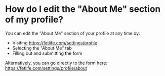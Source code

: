 # How do I edit the "About Me" section of my profile?

You can edit the "About Me" section of your profile at any time by:

- Visiting https://fetlife.com/settings/profile
- Selecting the "About Me" tab
- Filling out and submitting the form

Alternatively, you can go directly to the form here: https://fetlife.com/settings/profile/about
